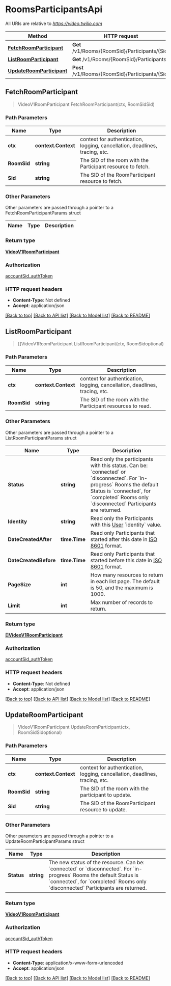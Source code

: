 # RoomsParticipantsApi

All URIs are relative to *https://video.twilio.com*

Method | HTTP request | Description
------------- | ------------- | -------------
[**FetchRoomParticipant**](RoomsParticipantsApi.md#FetchRoomParticipant) | **Get** /v1/Rooms/{RoomSid}/Participants/{Sid} | 
[**ListRoomParticipant**](RoomsParticipantsApi.md#ListRoomParticipant) | **Get** /v1/Rooms/{RoomSid}/Participants | 
[**UpdateRoomParticipant**](RoomsParticipantsApi.md#UpdateRoomParticipant) | **Post** /v1/Rooms/{RoomSid}/Participants/{Sid} | 



## FetchRoomParticipant

> VideoV1RoomParticipant FetchRoomParticipant(ctx, RoomSidSid)



### Path Parameters


Name | Type | Description
------------- | ------------- | -------------
**ctx** | **context.Context** | context for authentication, logging, cancellation, deadlines, tracing, etc.
**RoomSid** | **string** | The SID of the room with the Participant resource to fetch.
**Sid** | **string** | The SID of the RoomParticipant resource to fetch.

### Other Parameters

Other parameters are passed through a pointer to a FetchRoomParticipantParams struct


Name | Type | Description
------------- | ------------- | -------------

### Return type

[**VideoV1RoomParticipant**](VideoV1RoomParticipant.md)

### Authorization

[accountSid_authToken](../README.md#accountSid_authToken)

### HTTP request headers

- **Content-Type**: Not defined
- **Accept**: application/json

[[Back to top]](#) [[Back to API list]](../README.md#documentation-for-api-endpoints)
[[Back to Model list]](../README.md#documentation-for-models)
[[Back to README]](../README.md)


## ListRoomParticipant

> []VideoV1RoomParticipant ListRoomParticipant(ctx, RoomSidoptional)



### Path Parameters


Name | Type | Description
------------- | ------------- | -------------
**ctx** | **context.Context** | context for authentication, logging, cancellation, deadlines, tracing, etc.
**RoomSid** | **string** | The SID of the room with the Participant resources to read.

### Other Parameters

Other parameters are passed through a pointer to a ListRoomParticipantParams struct


Name | Type | Description
------------- | ------------- | -------------
**Status** | **string** | Read only the participants with this status. Can be: &#x60;connected&#x60; or &#x60;disconnected&#x60;. For &#x60;in-progress&#x60; Rooms the default Status is &#x60;connected&#x60;, for &#x60;completed&#x60; Rooms only &#x60;disconnected&#x60; Participants are returned.
**Identity** | **string** | Read only the Participants with this [User](https://www.twilio.com/docs/chat/rest/user-resource) &#x60;identity&#x60; value.
**DateCreatedAfter** | **time.Time** | Read only Participants that started after this date in [ISO 8601](https://en.wikipedia.org/wiki/ISO_8601#UTC) format.
**DateCreatedBefore** | **time.Time** | Read only Participants that started before this date in [ISO 8601](https://en.wikipedia.org/wiki/ISO_8601#UTC) format.
**PageSize** | **int** | How many resources to return in each list page. The default is 50, and the maximum is 1000.
**Limit** | **int** | Max number of records to return.

### Return type

[**[]VideoV1RoomParticipant**](VideoV1RoomParticipant.md)

### Authorization

[accountSid_authToken](../README.md#accountSid_authToken)

### HTTP request headers

- **Content-Type**: Not defined
- **Accept**: application/json

[[Back to top]](#) [[Back to API list]](../README.md#documentation-for-api-endpoints)
[[Back to Model list]](../README.md#documentation-for-models)
[[Back to README]](../README.md)


## UpdateRoomParticipant

> VideoV1RoomParticipant UpdateRoomParticipant(ctx, RoomSidSidoptional)



### Path Parameters


Name | Type | Description
------------- | ------------- | -------------
**ctx** | **context.Context** | context for authentication, logging, cancellation, deadlines, tracing, etc.
**RoomSid** | **string** | The SID of the room with the participant to update.
**Sid** | **string** | The SID of the RoomParticipant resource to update.

### Other Parameters

Other parameters are passed through a pointer to a UpdateRoomParticipantParams struct


Name | Type | Description
------------- | ------------- | -------------
**Status** | **string** | The new status of the resource. Can be: &#x60;connected&#x60; or &#x60;disconnected&#x60;. For &#x60;in-progress&#x60; Rooms the default Status is &#x60;connected&#x60;, for &#x60;completed&#x60; Rooms only &#x60;disconnected&#x60; Participants are returned.

### Return type

[**VideoV1RoomParticipant**](VideoV1RoomParticipant.md)

### Authorization

[accountSid_authToken](../README.md#accountSid_authToken)

### HTTP request headers

- **Content-Type**: application/x-www-form-urlencoded
- **Accept**: application/json

[[Back to top]](#) [[Back to API list]](../README.md#documentation-for-api-endpoints)
[[Back to Model list]](../README.md#documentation-for-models)
[[Back to README]](../README.md)

